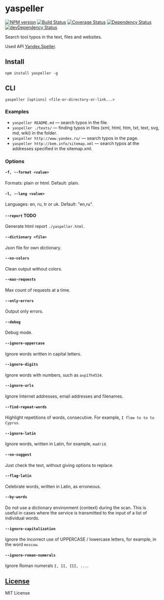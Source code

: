 yaspeller
=========
[![NPM version](https://img.shields.io/npm/v/yaspeller.svg)](https://www.npmjs.com/package/yaspeller)
[![Build Status](https://img.shields.io/travis/hcodes/yaspeller.svg)](https://travis-ci.org/hcodes/yaspeller)
[![Coverage Status](https://img.shields.io/coveralls/hcodes/yaspeller.svg)](https://coveralls.io/r/hcodes/yaspeller)
[![Dependency Status](https://img.shields.io/david/hcodes/yaspeller.svg)](https://david-dm.org/hcodes/yaspeller)
[![devDependency Status](https://img.shields.io/david/dev/hcodes/yaspeller.svg)](https://david-dm.org/hcodes/yaspeller#info=devDependencies)

Search tool typos in the text, files and websites.

Used API [Yandex.Speller](https://tech.yandex.ru/speller/doc/dg/concepts/About-docpage/).
 
## Install
`npm install yaspeller -g`

## CLI
`yaspeller [options] <file-or-directory-or-link...>`

### Examples
+ `yaspeller README.md` — search typos in the file.
+ `yaspeller ./texts/` — finding typos in files (xml, html, htm, txt, text, svg, md, wiki) in the folder.
+ `yaspeller http://www.yandex.ru/` — search typos in the page.
+ `yaspeller http://bem.info/sitemap.xml` — search typos at the addresses specified in the sitemap.xml.

### Options

#### `-f, --format <value>`
Formats: plain or html. Default: plain.

#### `-l, --lang <value>`
Languages: en, ru, tr or uk. Default: "en,ru".

#### `--report` TODO
Generate html report `./yaspeller.html`.

#### `--dictionary <file>`
Json file for own dictionary.

#### `--no-colors`
Clean output without colors.

#### `--max-requests`
Max count of requests at a time.

#### `--only-errors`
Output only errors.

#### `--debug`
Debug mode.

#### `--ignore-uppercase`
Ignore words written in capital letters.

#### `--ignore-digits`
Ignore words with numbers, such as `avp17h4534`.

#### `--ignore-urls`
Ignore Internet addresses, email addresses and filenames.

#### `--find-repeat-words`
Highlight repetitions of words, consecutive. For example, `I flew to to to Cyprus`.

#### `--ignore-latin`
Ignore words, written in Latin, for example, `madrid`.

#### `--no-suggest`
Just check the text, without giving options to replace.

#### `--flag-latin`
Celebrate words, written in Latin, as erroneous.

#### `--by-words`
Do not use a dictionary environment (context) during the scan.
This is useful in cases where the service is transmitted to the input of a list of individual words.

#### `--ignore-capitalization`
Ignore the incorrect use of UPPERCASE / lowercase letters, for example, in the word `moscow`.

#### `--ignore-roman-numerals`
Ignore Roman numerals `I, II, III, ...`.

## [License](./blob/master/LICENSE.md)
MIT License
